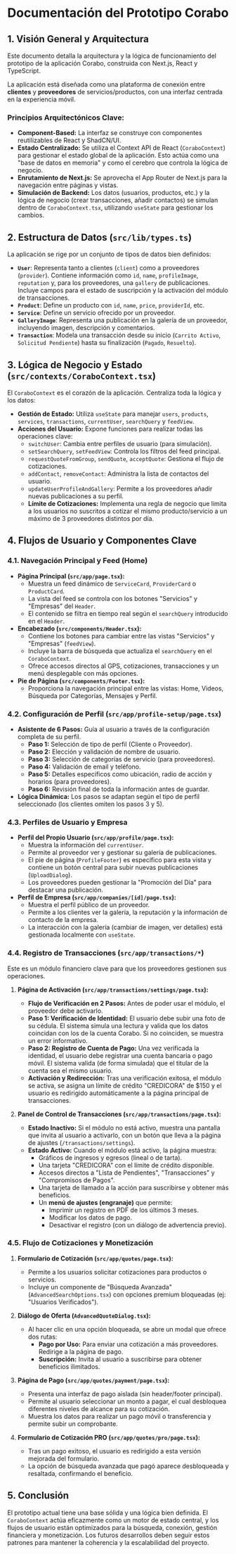 # Documentación del Prototipo Corabo

## 1. Visión General y Arquitectura

Este documento detalla la arquitectura y la lógica de funcionamiento del prototipo de la aplicación Corabo, construida con Next.js, React y TypeScript.

La aplicación está diseñada como una plataforma de conexión entre **clientes** y **proveedores** de servicios/productos, con una interfaz centrada en la experiencia móvil.

### Principios Arquitectónicos Clave:

-   **Component-Based:** La interfaz se construye con componentes reutilizables de React y ShadCN/UI.
-   **Estado Centralizado:** Se utiliza el Context API de React (`CoraboContext`) para gestionar el estado global de la aplicación. Esto actúa como una "base de datos en memoria" y como el cerebro que controla la lógica de negocio.
-   **Enrutamiento de Next.js:** Se aprovecha el App Router de Next.js para la navegación entre páginas y vistas.
-   **Simulación de Backend:** Los datos (usuarios, productos, etc.) y la lógica de negocio (crear transacciones, añadir contactos) se simulan dentro de `CoraboContext.tsx`, utilizando `useState` para gestionar los cambios.

## 2. Estructura de Datos (`src/lib/types.ts`)

La aplicación se rige por un conjunto de tipos de datos bien definidos:

-   **`User`**: Representa tanto a clientes (`client`) como a proveedores (`provider`). Contiene información como `id`, `name`, `profileImage`, `reputation` y, para los proveedores, una `gallery` de publicaciones. Incluye campos para el estado de suscripción y la activación del módulo de transacciones.
-   **`Product`**: Define un producto con `id`, `name`, `price`, `providerId`, etc.
-   **`Service`**: Define un servicio ofrecido por un proveedor.
-   **`GalleryImage`**: Representa una publicación en la galería de un proveedor, incluyendo imagen, descripción y comentarios.
-   **`Transaction`**: Modela una transacción desde su inicio (`Carrito Activo`, `Solicitud Pendiente`) hasta su finalización (`Pagado`, `Resuelto`).

## 3. Lógica de Negocio y Estado (`src/contexts/CoraboContext.tsx`)

El `CoraboContext` es el corazón de la aplicación. Centraliza toda la lógica y los datos:

-   **Gestión de Estado:** Utiliza `useState` para manejar `users`, `products`, `services`, `transactions`, `currentUser`, `searchQuery` y `feedView`.
-   **Acciones del Usuario:** Expone funciones para realizar todas las operaciones clave:
    -   `switchUser`: Cambia entre perfiles de usuario (para simulación).
    -   `setSearchQuery`, `setFeedView`: Controla los filtros del feed principal.
    -   `requestQuoteFromGroup`, `sendQuote`, `acceptQuote`: Gestiona el flujo de cotizaciones.
    -   `addContact`, `removeContact`: Administra la lista de contactos del usuario.
    -   `updateUserProfileAndGallery`: Permite a los proveedores añadir nuevas publicaciones a su perfil.
    -   **Límite de Cotizaciones:** Implementa una regla de negocio que limita a los usuarios no suscritos a cotizar el mismo producto/servicio a un máximo de 3 proveedores distintos por día.

## 4. Flujos de Usuario y Componentes Clave

### 4.1. Navegación Principal y Feed (Home)

-   **Página Principal (`src/app/page.tsx`):**
    -   Muestra un feed dinámico de `ServiceCard`, `ProviderCard` o `ProductCard`.
    -   La vista del feed se controla con los botones "Servicios" y "Empresas" del `Header`.
    -   El contenido se filtra en tiempo real según el `searchQuery` introducido en el `Header`.
-   **Encabezado (`src/components/Header.tsx`):**
    -   Contiene los botones para cambiar entre las vistas "Servicios" y "Empresas" (`feedView`).
    -   Incluye la barra de búsqueda que actualiza el `searchQuery` en el `CoraboContext`.
    -   Ofrece accesos directos al GPS, cotizaciones, transacciones y un menú desplegable con más opciones.
-   **Pie de Página (`src/components/Footer.tsx`):**
    -   Proporciona la navegación principal entre las vistas: Home, Videos, Búsqueda por Categorías, Mensajes y Perfil.

### 4.2. Configuración de Perfil (`src/app/profile-setup/page.tsx`)

-   **Asistente de 6 Pasos:** Guía al usuario a través de la configuración completa de su perfil.
    -   **Paso 1:** Selección de tipo de perfil (Cliente o Proveedor).
    -   **Paso 2:** Elección y validación de nombre de usuario.
    -   **Paso 3:** Selección de categorías de servicio (para proveedores).
    -   **Paso 4:** Validación de email y teléfono.
    -   **Paso 5:** Detalles específicos como ubicación, radio de acción y horarios (para proveedores).
    -   **Paso 6:** Revisión final de toda la información antes de guardar.
-   **Lógica Dinámica:** Los pasos se adaptan según el tipo de perfil seleccionado (los clientes omiten los pasos 3 y 5).

### 4.3. Perfiles de Usuario y Empresa

-   **Perfil del Propio Usuario (`src/app/profile/page.tsx`):**
    -   Muestra la información del `currentUser`.
    -   Permite al proveedor ver y gestionar su galería de publicaciones.
    -   El pie de página (`ProfileFooter`) es específico para esta vista y contiene un botón central para subir nuevas publicaciones (`UploadDialog`).
    -   Los proveedores pueden gestionar la "Promoción del Día" para destacar una publicación.
-   **Perfil de Empresa (`src/app/companies/[id]/page.tsx`):**
    -   Muestra el perfil público de un proveedor.
    -   Permite a los clientes ver la galería, la reputación y la información de contacto de la empresa.
    -   La interacción con la galería (cambiar de imagen, ver detalles) está gestionada localmente con `useState`.

### 4.4. Registro de Transacciones (`src/app/transactions/*`)

Este es un módulo financiero clave para que los proveedores gestionen sus operaciones.

1.  **Página de Activación (`src/app/transactions/settings/page.tsx`):**
    -   **Flujo de Verificación en 2 Pasos:** Antes de poder usar el módulo, el proveedor debe activarlo.
    -   **Paso 1: Verificación de Identidad:** El usuario debe subir una foto de su cédula. El sistema simula una lectura y valida que los datos coincidan con los de la cuenta Corabo. Si no coinciden, se muestra un error informativo.
    -   **Paso 2: Registro de Cuenta de Pago:** Una vez verificada la identidad, el usuario debe registrar una cuenta bancaria o pago móvil. El sistema valida (de forma simulada) que el titular de la cuenta sea el mismo usuario.
    -   **Activación y Redirección:** Tras una verificación exitosa, el módulo se activa, se asigna un límite de crédito "CREDICORA" de $150 y el usuario es redirigido automáticamente a la página principal de transacciones.

2.  **Panel de Control de Transacciones (`src/app/transactions/page.tsx`):**
    -   **Estado Inactivo:** Si el módulo no está activo, muestra una pantalla que invita al usuario a activarlo, con un botón que lleva a la página de ajustes (`/transactions/settings`).
    -   **Estado Activo:** Cuando el módulo está activo, la página muestra:
        -   Gráficos de ingresos y egresos (lineal o de tarta).
        -   Una tarjeta "CREDICORA" con el límite de crédito disponible.
        -   Accesos directos a "Lista de Pendientes", "Transacciones" y "Compromisos de Pagos".
        -   Una tarjeta de llamado a la acción para suscribirse y obtener más beneficios.
        -   Un **menú de ajustes (engranaje)** que permite:
            -   Imprimir un registro en PDF de los últimos 3 meses.
            -   Modificar los datos de pago.
            -   Desactivar el registro (con un diálogo de advertencia previo).

### 4.5. Flujo de Cotizaciones y Monetización

1.  **Formulario de Cotización (`src/app/quotes/page.tsx`):**
    -   Permite a los usuarios solicitar cotizaciones para productos o servicios.
    -   Incluye un componente de "Búsqueda Avanzada" (`AdvancedSearchOptions.tsx`) con opciones premium bloqueadas (ej: "Usuarios Verificados").

2.  **Diálogo de Oferta (`AdvancedQuoteDialog.tsx`):**
    -   Al hacer clic en una opción bloqueada, se abre un modal que ofrece dos rutas:
        -   **Pago por Uso:** Para enviar una cotización a más proveedores. Redirige a la página de pago.
        -   **Suscripción:** Invita al usuario a suscribirse para obtener beneficios ilimitados.

3.  **Página de Pago (`src/app/quotes/payment/page.tsx`):**
    -   Presenta una interfaz de pago aislada (sin header/footer principal).
    -   Permite al usuario seleccionar un monto a pagar, el cual desbloquea diferentes niveles de alcance para su cotización.
    -   Muestra los datos para realizar un pago móvil o transferencia y permite subir un comprobante.

4.  **Formulario de Cotización PRO (`src/app/quotes/pro/page.tsx`):**
    -   Tras un pago exitoso, el usuario es redirigido a esta versión mejorada del formulario.
    -   La opción de búsqueda avanzada que pagó aparece desbloqueada y resaltada, confirmando el beneficio.

## 5. Conclusión

El prototipo actual tiene una base sólida y una lógica bien definida. El `CoraboContext` actúa eficazmente como un motor de estado central, y los flujos de usuario están optimizados para la búsqueda, conexión, gestión financiera y monetización. Los futuros desarrollos deben seguir estos patrones para mantener la coherencia y la escalabilidad del proyecto.
